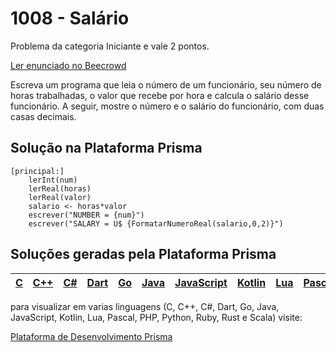 # 1008 - Salário

Problema da categoria Iniciante e vale 2 pontos.

[Ler enunciado no Beecrowd](https://www.beecrowd.com.br/judge/en/problems/view/1008)


Escreva um programa que leia o número de um funcionário, seu número de horas trabalhadas, o valor que recebe por hora e calcula o salário desse funcionário. A seguir, mostre o número e o salário do funcionário, com duas casas decimais.

## Solução na Plataforma Prisma
``` 
[principal:]
    lerInt(num)
    lerReal(horas)
    lerReal(valor)
    salario <- horas*valor
    escrever("NUMBER = {num}")
    escrever("SALARY = U$ {FormatarNumeroReal(salario,0,2)}")
```

## Soluções geradas pela Plataforma Prisma

|[C](https://www.prisma.dev.br/tela-demo-transpilado.html?idDemo=1008&Categoria=Iniciante&idTarget=1)|[C++](https://www.prisma.dev.br/tela-demo-transpilado.html?idDemo=1008&Categoria=Iniciante&idTarget=2)|[C#](https://www.prisma.dev.br/tela-demo-transpilado.html?idDemo=1008&Categoria=Iniciante&idTarget=3)|[Dart](https://www.prisma.dev.br/tela-demo-transpilado.html?idDemo=1008&Categoria=Iniciante&idTarget=4)|[Go](https://www.prisma.dev.br/tela-demo-transpilado.html?idDemo=1008&Categoria=Iniciante&idTarget=5)|[Java](https://www.prisma.dev.br/tela-demo-transpilado.html?idDemo=1008&Categoria=Iniciante&idTarget=6)|[JavaScript](https://www.prisma.dev.br/tela-demo-transpilado.html?idDemo=1008&Categoria=Iniciante&idTarget=7)|[Kotlin](https://www.prisma.dev.br/tela-demo-transpilado.html?idDemo=1008&Categoria=Iniciante&idTarget=8)|[Lua](https://www.prisma.dev.br/tela-demo-transpilado.html?idDemo=1008&Categoria=Iniciante&idTarget=9)|[Pascal](https://www.prisma.dev.br/tela-demo-transpilado.html?idDemo=1008&Categoria=Iniciante&idTarget=10)|[PHP](https://www.prisma.dev.br/tela-demo-transpilado.html?idDemo=1008&Categoria=Iniciante&idTarget=11)|[Python](https://www.prisma.dev.br/tela-demo-transpilado.html?idDemo=1008&Categoria=Iniciante&idTarget=12)|[Ruby](https://www.prisma.dev.br/tela-demo-transpilado.html?idDemo=1008&Categoria=Iniciante&idTarget=13)|[Rust](https://www.prisma.dev.br/tela-demo-transpilado.html?idDemo=1008&Categoria=Iniciante&idTarget=14)|[Scala](https://www.prisma.dev.br/tela-demo-transpilado.html?idDemo=1008&Categoria=Iniciante&idTarget=15)|
 --- | --- | --- | --- | --- | --- | --- | --- | --- | --- | --- | --- | --- | --- | --- |

para visualizar em varias linguagens (C, C++, C#, Dart, Go, Java, JavaScript, Kotlin, Lua, Pascal, PHP, Python, Ruby, Rust e Scala) visite:

[Plataforma de Desenvolvimento Prisma](https://www.prisma.dev.br/tela-demo.html?idDemo=1008&Categoria=Iniciante)
